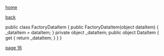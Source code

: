 [home](./page01.md)

[back](./page14.md)

public class FactoryDataItem
    {
        public FactoryDataItem(object dataItem)
        {
            _dataItem = dataItem;
        }
        private object _dataItem;
        public object DataItem
        {
            get { return _dataItem; }
        }
    }

[page 16](./page16.md)

